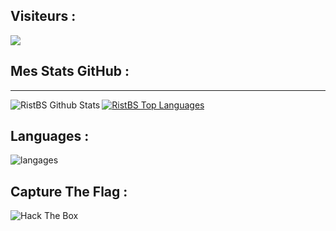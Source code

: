 ## Visiteurs :
<img src="https://profile-counter.glitch.me/RistBS/count.svg" /> 


## Mes Stats GitHub :
---
<img align="left" alt="RistBS Github Stats" src="https://github-readme-stats.vercel.app/api?username=RistBS&show_icons=true&hide_border=true" />

<a href="https://github.com/RistBS/github-readme-stats"><img alt="RistBS Top Languages" src="https://github-readme-stats.vercel.app/api/top-langs/?username=RistBS&langs_count=9&count_private=true&layout=compact&theme=react&hide_border=true&bg_color=0D1117" /></a>

## Languages : 

<img src="https://media.discordapp.net/attachments/713142876241920000/936594295299924008/20220128_131112.png?width=572&height=630" alt="langages">


## Capture The Flag :

<img src="http://www.hackthebox.eu/badge/image/444714" alt="Hack The Box">


